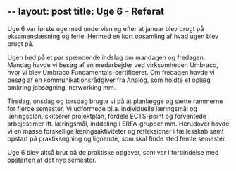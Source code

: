 --
layout: post
title: Uge 6 - Referat
--

Uge 6 var første uge med undervisning efter at januar blev brugt på eksamenslæsning og ferie. Hermed en kort opsamling af hvad ugen blev brugt på.

Ugen bød på et par spændende indslag om mandagen og fredagen. Mandag havde vi besøg af en medarbejder ved virksomheden Umbraco, hvor vi blev Umbraco Fundamentals-certificeret. Om fredagen havde vi besøg af en kommunikationsrådgiver fra Analog, som holdte et oplæg omkring jobsøgning, networking mm.

Tirsdag, onsdag og torsdag brugte vi på at planlægge og sætte rammerne for fjerde semester. Vi udformede bl.a. individuelle læringsmål og læringsplan, skitserer projektplan, fordele ECTS-point og forventede arbejdstimer ift. læringsmål, inddeling i ERFA-grupper mm. Herudover havde vi en masse forskellige læringsaktiviteter og refleksioner i fællesskab samt opstart på praktiksøgning og lignende, som skal finde sted femte semester.

Uge 6 blev altså brut på de praktiske opgaver, som var i forbindelse med opstarten af det nye semester.
